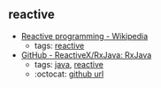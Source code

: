 reactive 
---
* [Reactive programming - Wikipedia](https://en.wikipedia.org/wiki/Reactive_programming)
    * tags: [reactive](../tags/reactive.md)
* [GitHub - ReactiveX/RxJava: RxJava](https://github.com/ReactiveX/RxJava)
    * tags: [java](../tags/java.md), [reactive](../tags/reactive.md)
    * :octocat: [github url](https://github.com/ReactiveX/RxJava)
